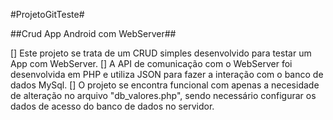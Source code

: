 #ProjetoGitTeste#

##Crud App Android com WebServer##

[] Este projeto se trata de um CRUD simples desenvolvido para testar um App com
WebServer.
[] A API de comunicação com o WebServer foi desenvolvida em PHP e utiliza JSON
para fazer a interação com o banco de dados MySql.
[] O projeto se encontra funcional com apenas a necesidade de alteração no 
arquivo "db_valores.php", sendo necessário configurar os dados de acesso do 
banco de dados no servidor.
